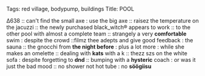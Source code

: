 Tags: red village, bodypump, buildings
Title: POOL
  
Δ638 :: can't find the small axe : use the big axe :: raisez the temperature on the jacuzzi :: the newly purchased black_witch® appears to work :: to the other pool with almost a complete team :: strangely a very **comfortable** swim : despite the crowd ::filmz thee adepts and give good feedback : the sauna :: the gnocchi from **the night before** : plus a lot more : while she makes an omelette :: dealing with **kats** with a k :: thezz szs on the white sofa : despite forgetting to **dnd** :: bumping with a **hysteric** coach : or was it just the bad mood :: no shower not hot tube : no **söögiisu**  
<!--stackedit_dateyJoaXN0b3J5IjpbMTI4MDA2Mz Q3NCwxODU5MDc4OTU5XX0XX0=
-->